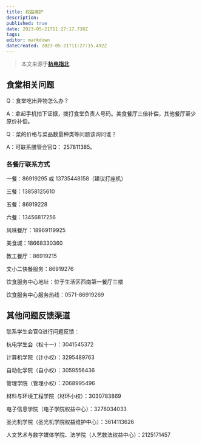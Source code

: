 ```yaml
---
title: 权益维护
description: 
published: true
date: 2023-05-21T11:27:17.738Z
tags: 
editor: markdown
dateCreated: 2023-05-21T11:27:15.492Z
---
```


> 本文来源于[**杭电指北**](https://www.yuque.com/hduer/guide)

## 食堂相关问题

Q：食堂吃出异物怎么办？

A：拿起手机拍下证据，拨打食堂负责人号码。美食餐厅三倍补偿，其他餐厅至少原价补偿。

Q：菜的价格与菜品数量种类等问题该询问谁？

A：可联系膳管会官Q： 257811385。

### 各餐厅联系方式

一餐：86919295 或 13735448158（建议打座机）

三餐：13858125610

五餐：86919228

六餐：13456817256

风味餐厅：18969119925

美食城：18668330360

教工餐厅：86919215

文小二快餐服务：86919276

饮食服务中心地址：位于生活区西南第一餐厅三楼

饮食服务中心服务热线：0571-86919269

## 其他问题反馈渠道

联系学生会官Q进行问题反馈：

杭电学生会（权十一）：3041545372

计算机学院（计小权）：3295489763

自动化学院（自小权）：3059556436

管理学院（管理小权）：2068995496

材料与环境工程学院（材环小权）：3030783869

电子信息学院（电子学院权益中心）：3278034033

圣光机学院（圣光机学院权益维护中心）：3614113626

人文艺术与数字媒体学院、法学院（人艺数法权益中心）：2125171457
